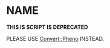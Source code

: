 # NAME

**THIS IS SCRIPT IS DEPRECATED**

PLEASE USE [Convert::Pheno](https://github.com/CNAG-Biomedical-Informatics/convert-pheno) INSTEAD.
